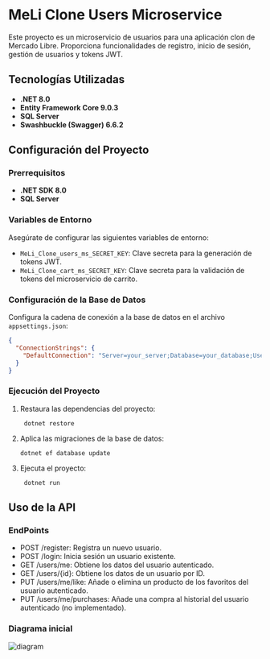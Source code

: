 # MeLi Clone Users Microservice

Este proyecto es un microservicio de usuarios para una aplicación clon de Mercado Libre. Proporciona funcionalidades de registro, inicio de sesión, gestión de usuarios y tokens JWT.

## Tecnologías Utilizadas

- **.NET 8.0**
- **Entity Framework Core 9.0.3**
- **SQL Server**
- **Swashbuckle (Swagger) 6.6.2**

## Configuración del Proyecto

### Prerrequisitos

- **.NET SDK 8.0**
- **SQL Server**

### Variables de Entorno

Asegúrate de configurar las siguientes variables de entorno:

- `MeLi_Clone_users_ms_SECRET_KEY`: Clave secreta para la generación de tokens JWT.
- `MeLi_Clone_cart_ms_SECRET_KEY`: Clave secreta para la validación de tokens del microservicio de carrito.

### Configuración de la Base de Datos

Configura la cadena de conexión a la base de datos en el archivo `appsettings.json`:

```json
{
  "ConnectionStrings": {
    "DefaultConnection": "Server=your_server;Database=your_database;User Id=your_user;Password=your_password;"
  }
}
```

### Ejecución del Proyecto

1. Restaura las dependencias del proyecto:
   ```
    dotnet restore
   ```
2. Aplica las migraciones de la base de datos:
    ```
    dotnet ef database update
   ```
3. Ejecuta el proyecto:
   ```
    dotnet run
   ```

## Uso de la API

### EndPoints

- POST /register: Registra un nuevo usuario.
- POST /login: Inicia sesión un usuario existente.
- GET /users/me: Obtiene los datos del usuario autenticado.
- GET /users/{id}: Obtiene los datos de un usuario por ID.
- PUT /users/me/like: Añade o elimina un producto de los favoritos del usuario autenticado.
- PUT /users/me/purchases: Añade una compra al historial del usuario autenticado (no implementado).

### Diagrama inicial

![diagram](https://github.com/user-attachments/assets/585512e3-e0db-47f2-895a-2d98855fef29)

